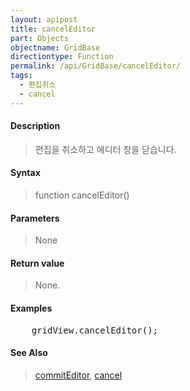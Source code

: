 ```yaml
---
layout: apipost
title: cancelEditor
part: Objects
objectname: GridBase
directiontype: Function
permalink: /api/GridBase/cancelEditor/
tags:
  - 편집취소
  - cancel
---
```



#### Description	

> 편집을 취소하고 에디터 창을 닫습니다.

#### Syntax

> function cancelEditor()

#### Parameters

> None

#### Return value

> None.

#### Examples 

<pre class="prettyprint">
    gridView.cancelEditor();    
</pre>

#### See Also
> [commitEditor](/api/GridBase/commitEditor), [cancel](/api/GridBase/cancel)